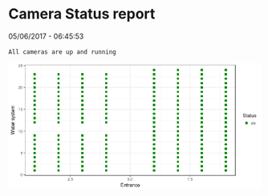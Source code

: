 Camera Status report
================
05/06/2017 - 06:45:53

    All cameras are up and running

![](camreport_files/figure-markdown_github/unnamed-chunk-2-1.png)
